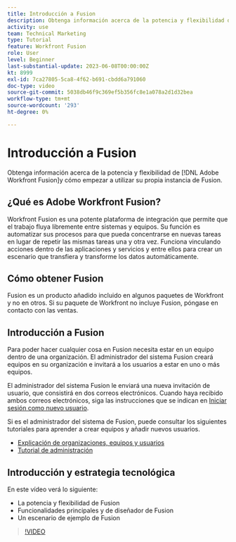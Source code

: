 ```yaml
---
title: Introducción a Fusion
description: Obtenga información acerca de la potencia y flexibilidad de [!DNL Adobe Workfront Fusion]y cómo empezar a utilizar su propia instancia de Fusion.
activity: use
team: Technical Marketing
type: Tutorial
feature: Workfront Fusion
role: User
level: Beginner
last-substantial-update: 2023-06-08T00:00:00Z
kt: 8999
exl-id: 7ca27805-5ca8-4f62-b691-cbdd6a791060
doc-type: video
source-git-commit: 5038db46f9c369ef5b356fc8e1a078a2d1d32bea
workflow-type: tm+mt
source-wordcount: '293'
ht-degree: 0%

---
```


# Introducción a Fusion

Obtenga información acerca de la potencia y flexibilidad de [!DNL Adobe Workfront Fusion]y cómo empezar a utilizar su propia instancia de Fusion.

## ¿Qué es Adobe Workfront Fusion?

Workfront Fusion es una potente plataforma de integración que permite que el trabajo fluya libremente entre sistemas y equipos. Su función es automatizar sus procesos para que pueda concentrarse en nuevas tareas en lugar de repetir las mismas tareas una y otra vez. Funciona vinculando acciones dentro de las aplicaciones y servicios y entre ellos para crear un escenario que transfiera y transforme los datos automáticamente.

## Cómo obtener Fusion

Fusion es un producto añadido incluido en algunos paquetes de Workfront y no en otros. Si su paquete de Workfront no incluye Fusion, póngase en contacto con las ventas.

## Introducción a Fusion

Para poder hacer cualquier cosa en Fusion necesita estar en un equipo dentro de una organización. El administrador del sistema Fusion creará equipos en su organización e invitará a los usuarios a estar en uno o más equipos.

El administrador del sistema Fusion le enviará una nueva invitación de usuario, que consistirá en dos correos electrónicos. Cuando haya recibido ambos correos electrónicos, siga las instrucciones que se indican en [Iniciar sesión como nuevo usuario](https://experienceleague.adobe.com/docs/workfront-learn/tutorials-workfront/fusion/welcome-to-workfront-fusion/log-in-as-a-new-user.html?lang=en).

Si es el administrador del sistema de Fusion, puede consultar los siguientes tutoriales para aprender a crear equipos y añadir nuevos usuarios.

* [Explicación de organizaciones, equipos y usuarios](https://experienceleague.adobe.com/docs/workfront-learn/tutorials-workfront/fusion/workfront-fusion-administration/understand-organizations-teams-and-users.html?lang=en)
* [Tutorial de administración](https://experienceleague.adobe.com/docs/workfront-learn/tutorials-workfront/fusion/workfront-fusion-administration/administration-walkthrough.html?lang=en)

## Introducción y estrategia tecnológica

En este vídeo verá lo siguiente:

* La potencia y flexibilidad de Fusion
* Funcionalidades principales y de diseñador de Fusion
* Un escenario de ejemplo de Fusion

>[!VIDEO](https://video.tv.adobe.com/v/335259/?quality=12&learn=on)
